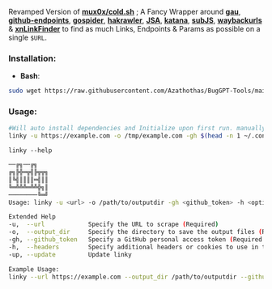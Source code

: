 Revamped Version of [**mux0x/cold.sh**](https://github.com/mux0x/cold.sh) ; A Fancy Wrapper around [**gau**](https://github.com/lc/gau), [**github-endpoints**](https://github.com/gwen001/github-search/blob/master/github-endpoints.py), [**gospider**](https://github.com/jaeles-project/gospider), [**hakrawler**](https://github.com/hakluke/hakrawler), [**JSA**](https://github.com/w9w/JSA), [**katana**](https://github.com/projectdiscovery/katana), [**subJS**](https://github.com/lc/subjs), [**waybackurls**](https://github.com/tomnomnom/waybackurls) & [**xnLinkFinder**](https://github.com/xnl-h4ck3r/xnLinkFinder) to find as much Links, Endpoints & Params as possible on a single `$URL`.

### **Installation**:
 - **Bash**: 
```bash
sudo wget https://raw.githubusercontent.com/Azathothas/BugGPT-Tools/main/linky/linky.sh -O /usr/local/bin/linky && sudo chmod +xwr /usr/local/bin/linky && linky --help
``` 


### Usage: 
```bash
#Will auto install dependencies and Initialize upon first run. manually supply -gh if ~/.config/.github_tokens doesn't exist
linky -u https://example.com -o /tmp/example.com -gh $(head -n 1 ~/.config/.github_tokens)
```
`linky --help`
```bash
──╔╗──╔╗
╔╗╠╬═╦╣╠╦╦╗
║╚╣║║║║═╣║║
╚═╩╩╩═╩╩╬╗║
────────╚═╝
Usage: linky -u <url> -o /path/to/outputdir -gh <github_token> -h <optional Headers>

Extended Help
-u,  --url            Specify the URL to scrape (Required)
-o,  --output_dir     Specify the directory to save the output files (Required)
-gh, --github_token   Specify a GitHub personal access token (Required if you want to fetch from github)
-h,  --headers        Specify additional headers or cookies to use in the HTTP request (optional)
-up, --update         Update linky

Example Usage:
linky --url https://example.com --output_dir /path/to/outputdir --github_token ghp_xyz --headers "Authorization: Bearer token; Cookie: cookie_value"
```
